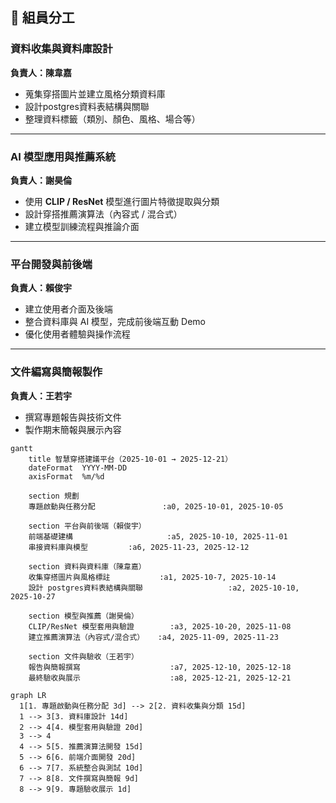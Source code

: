 ## 👥 組員分工

### 資料收集與資料庫設計  
**負責人：陳韋嘉**  
- 蒐集穿搭圖片並建立風格分類資料庫  
- 設計postgres資料表結構與關聯  
- 整理資料標籤（類別、顏色、風格、場合等）  

---

### AI 模型應用與推薦系統  
**負責人：謝昊倫**  
- 使用 **CLIP / ResNet** 模型進行圖片特徵提取與分類  
- 設計穿搭推薦演算法（內容式 / 混合式）  
- 建立模型訓練流程與推論介面  

---

### 平台開發與前後端  
**負責人：賴俊宇**  
- 建立使用者介面及後端
- 整合資料庫與 AI 模型，完成前後端互動 Demo  
- 優化使用者體驗與操作流程  

---

### 文件編寫與簡報製作
**負責人：王若宇**  
- 撰寫專題報告與技術文件  
- 製作期末簡報與展示內容  

```mermaid
gantt
    title 智慧穿搭建議平台（2025-10-01 → 2025-12-21）
    dateFormat  YYYY-MM-DD
    axisFormat  %m/%d

    section 規劃
    專題啟動與任務分配               :a0, 2025-10-01, 2025-10-05

    section 平台與前後端（賴俊宇）
    前端基礎建構                     :a5, 2025-10-10, 2025-11-01
    串接資料庫與模型         :a6, 2025-11-23, 2025-12-12

    section 資料與資料庫（陳韋嘉）
    收集穿搭圖片與風格標註           :a1, 2025-10-7, 2025-10-14
    設計 postgres資料表結構與關聯                   :a2, 2025-10-10, 2025-10-27

    section 模型與推薦（謝昊倫）
    CLIP/ResNet 模型套用與驗證        :a3, 2025-10-20, 2025-11-08
    建立推薦演算法（內容式/混合式）   :a4, 2025-11-09, 2025-11-23

    section 文件與驗收（王若宇）
    報告與簡報撰寫                    :a7, 2025-12-10, 2025-12-18
    最終驗收與展示                    :a8, 2025-12-21, 2025-12-21
```

```mermaid
graph LR
  1[1. 專題啟動與任務分配 3d] --> 2[2. 資料收集與分類 15d]
  1 --> 3[3. 資料庫設計 14d]
  2 --> 4[4. 模型套用與驗證 20d]
  3 --> 4
  4 --> 5[5. 推薦演算法開發 15d]
  5 --> 6[6. 前端介面開發 20d]
  6 --> 7[7. 系統整合與測試 10d]
  7 --> 8[8. 文件撰寫與簡報 9d]
  8 --> 9[9. 專題驗收展示 1d]
```
